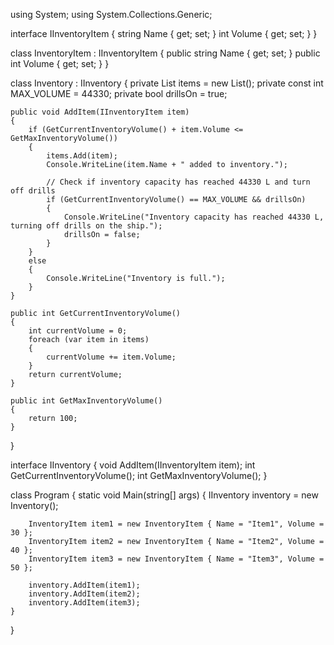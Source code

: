 using System;
using System.Collections.Generic;

interface IInventoryItem
{
    string Name { get; set; }
    int Volume { get; set; }
}

class InventoryItem : IInventoryItem
{
    public string Name { get; set; }
    public int Volume { get; set; }
}

class Inventory : IInventory
{
    private List<IInventoryItem> items = new List<IInventoryItem>();
    private const int MAX_VOLUME = 44330;
    private bool drillsOn = true;

    public void AddItem(IInventoryItem item)
    {
        if (GetCurrentInventoryVolume() + item.Volume <= GetMaxInventoryVolume())
        {
            items.Add(item);
            Console.WriteLine(item.Name + " added to inventory.");

            // Check if inventory capacity has reached 44330 L and turn off drills
            if (GetCurrentInventoryVolume() == MAX_VOLUME && drillsOn)
            {
                Console.WriteLine("Inventory capacity has reached 44330 L, turning off drills on the ship.");
                drillsOn = false;
            }
        }
        else
        {
            Console.WriteLine("Inventory is full.");
        }
    }

    public int GetCurrentInventoryVolume()
    {
        int currentVolume = 0;
        foreach (var item in items)
        {
            currentVolume += item.Volume;
        }
        return currentVolume;
    }

    public int GetMaxInventoryVolume()
    {
        return 100;
    }
}

interface IInventory
{
    void AddItem(IInventoryItem item);
    int GetCurrentInventoryVolume();
    int GetMaxInventoryVolume();
}

class Program
{
    static void Main(string[] args)
    {
        IInventory inventory = new Inventory();

        InventoryItem item1 = new InventoryItem { Name = "Item1", Volume = 30 };
        InventoryItem item2 = new InventoryItem { Name = "Item2", Volume = 40 };
        InventoryItem item3 = new InventoryItem { Name = "Item3", Volume = 50 };

        inventory.AddItem(item1);
        inventory.AddItem(item2);
        inventory.AddItem(item3);
    }
}
